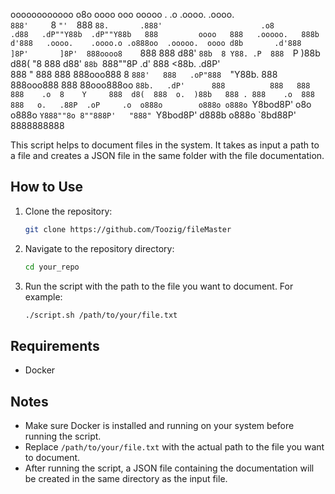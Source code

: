 

oooooooooooo  o8o  oooo            ooo        ooooo                        .                                .o     .oooo.     .oooo.   
`888'     `8  `"'  `888            `88.       .888'                      .o8                              .d88   .dP""Y88b  .dP""Y88b  
 888         oooo   888   .ooooo.   888b     d'888   .oooo.    .oooo.o .o888oo  .ooooo.  oooo d8b       .d'888         ]8P'       ]8P' 
 888oooo8    `888   888  d88' `88b  8 Y88. .P  888  `P  )88b  d88(  "8   888   d88' `88b `888""8P     .d'  888       <88b.      .d8P'  
 888    "     888   888  888ooo888  8  `888'   888   .oP"888  `"Y88b.    888   888ooo888  888         88ooo888oo      `88b.   .dP'     
 888          888   888  888    .o  8    Y     888  d8(  888  o.  )88b   888 . 888    .o  888              888   o.   .88P  .oP     .o 
o888o        o888o o888o `Y8bod8P' o8o        o888o `Y888""8o 8""888P'   "888" `Y8bod8P' d888b            o888o  `8bd88P'   8888888888 
                                                                                                                          
This script helps to document files in the system. It takes as input a path to a file and creates a JSON file in the same folder with the file documentation.

## How to Use

1. Clone the repository:
    ```bash
    git clone https://github.com/Toozig/fileMaster
    ```

2. Navigate to the repository directory:
    ```bash
    cd your_repo
    ```

3. Run the script with the path to the file you want to document. For example:
    ```bash
    ./script.sh /path/to/your/file.txt
    ```

## Requirements

- Docker

## Notes

- Make sure Docker is installed and running on your system before running the script.
- Replace `/path/to/your/file.txt` with the actual path to the file you want to document.
- After running the script, a JSON file containing the documentation will be created in the same directory as the input file.
